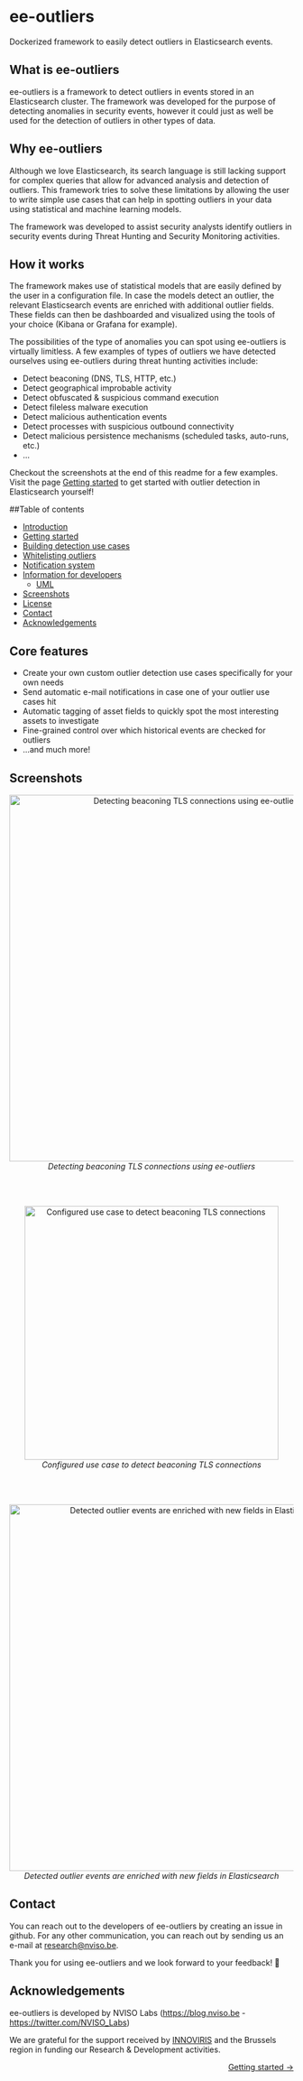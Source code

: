 # ee-outliers
Dockerized framework to easily detect outliers in Elasticsearch events.

## What is ee-outliers
ee-outliers is a framework to detect outliers in events stored in an Elasticsearch 
cluster. The framework was developed for the purpose of detecting anomalies in 
security events, however it could just as well be used for the detection 
of outliers in other types of data.

## Why ee-outliers
Although we love Elasticsearch, its search language is still lacking support 
for complex queries that allow for advanced analysis and detection of outliers. 
This framework tries to solve these limitations by allowing the user to write simple use cases
that can help in spotting outliers in your data using statistical and machine 
learning models.

The framework was developed to assist security analysts identify outliers in security
events during Threat Hunting and Security Monitoring activities.

## How it works

The framework makes use of statistical models that are easily defined by the user in a configuration file. In case the 
models detect an outlier, the relevant Elasticsearch events are enriched with additional outlier fields. These fields 
can then be dashboarded and visualized using the tools of your choice (Kibana or Grafana for example).

The possibilities of the type of anomalies you can spot using ee-outliers is virtually limitless. A few examples of 
types of outliers we have detected ourselves using ee-outliers during threat hunting activities include:

-	Detect beaconing (DNS, TLS, HTTP, etc.)
-	Detect geographical improbable activity
-	Detect obfuscated & suspicious command execution
-	Detect fileless malware execution
-	Detect malicious authentication events
-	Detect processes with suspicious outbound connectivity
-	Detect malicious persistence mechanisms (scheduled tasks, auto-runs, etc.)
-	…

Checkout the screenshots at the end of this readme for a few examples.
Visit the page [Getting started](documentation/INSTALL.md) to get started with outlier 
detection in Elasticsearch yourself!

##Table of contents
- [Introduction](#introduction)
- [Getting started](documentation/INSTALL.md)
- [Building detection use cases](documentation/CONFIG_OUTLIERS.md)
- [Whitelisting outliers](documentation/WHITELIST.md)
- [Notification system](documentation/NOTIFICATIONS.md)
- [Information for developers](documentation/DEVELOPMENT.md)
    - [UML](documentation/UML.md)
- [Screenshots](#screenshots)
- [License](LICENSE)
- [Contact](#contact)
- [Acknowledgements](#acknowledgements)

##  Core features
- Create your own custom outlier detection use cases specifically for your own needs
- Send automatic e-mail notifications in case one of your outlier use cases hit
- Automatic tagging of asset fields to quickly spot the most interesting assets to investigate
- Fine-grained control over which historical events are checked for outliers
- ...and much more!

## Screenshots

<p align="center"> 
<img alt="Detecting beaconing TLS connections using ee-outliers" src="https://forever.daanraman.com/screenshots/Beaconing%20detection.png?raw=true" width="650"/><br/>
<i>Detecting beaconing TLS connections using ee-outliers</i>
</p>
<br/><br/>  
<p align="center"> 
<img alt="Configured use case to detect beaconing TLS connections" src="https://forever.daanraman.com/screenshots/Configuration%20use%20case.png?raw=true" width="450"/><br/>
<i>Configured use case to detect beaconing TLS connections</i>
</p>
<br/><br/>
<p align="center"> 
<img alt="Detected outlier events are enriched with new fields in Elasticsearch" src="https://forever.daanraman.com/screenshots/Enriched%20outlier%20event%202.png?raw=true" width="650"/><br/>
<i>Detected outlier events are enriched with new fields in Elasticsearch</i>
</p>


## Contact

You can reach out to the developers of ee-outliers by creating an issue in github.
For any other communication, you can reach out by sending us an e-mail at [research@nviso.be](mailto:research@nviso.be).

Thank you for using ee-outliers and we look forward to your feedback! 🐀

## Acknowledgements
ee-outliers is developed by NVISO Labs (https://blog.nviso.be - https://twitter.com/NVISO_Labs)

We are grateful for the support received by [INNOVIRIS](https://innoviris.brussels/) and the Brussels region in 
funding our Research & Development activities. 


<p align="right"><a href="documentation/INSTALL.md">Getting started &#8594;</a></p>
